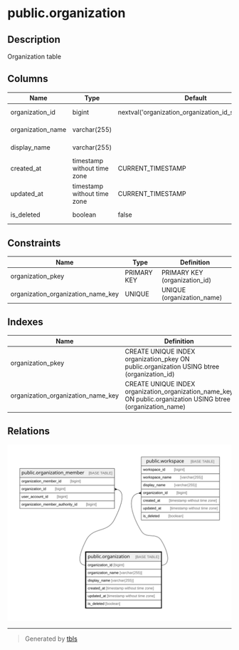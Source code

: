 # public.organization

## Description

Organization table

## Columns

| Name              | Type                        | Default                                               | Nullable | Children                                                                                            | Parents | Comment           |
| ----------------- | --------------------------- | ----------------------------------------------------- | -------- | --------------------------------------------------------------------------------------------------- | ------- | ----------------- |
| organization_id   | bigint                      | nextval('organization_organization_id_seq'::regclass) | false    | [public.organization_member](public.organization_member.md) [public.workspace](public.workspace.md) |         | Organization ID   |
| organization_name | varchar(255)                |                                                       | false    |                                                                                                     |         | Organization name |
| display_name      | varchar(255)                |                                                       | false    |                                                                                                     |         | Display name      |
| created_at        | timestamp without time zone | CURRENT_TIMESTAMP                                     | false    |                                                                                                     |         | Create date       |
| updated_at        | timestamp without time zone | CURRENT_TIMESTAMP                                     | false    |                                                                                                     |         | Update date       |
| is_deleted        | boolean                     | false                                                 | false    |                                                                                                     |         | Soft delete flag  |

## Constraints

| Name                               | Type        | Definition                    |
| ---------------------------------- | ----------- | ----------------------------- |
| organization_pkey                  | PRIMARY KEY | PRIMARY KEY (organization_id) |
| organization_organization_name_key | UNIQUE      | UNIQUE (organization_name)    |

## Indexes

| Name                               | Definition                                                                                                    |
| ---------------------------------- | ------------------------------------------------------------------------------------------------------------- |
| organization_pkey                  | CREATE UNIQUE INDEX organization_pkey ON public.organization USING btree (organization_id)                    |
| organization_organization_name_key | CREATE UNIQUE INDEX organization_organization_name_key ON public.organization USING btree (organization_name) |

## Relations

![er](public.organization.svg)

---

> Generated by [tbls](https://github.com/k1LoW/tbls)
